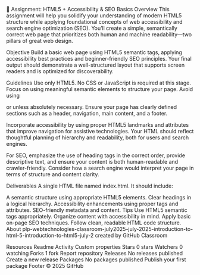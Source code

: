 
📘 Assignment: HTML5 + Accessibility & SEO Basics
Overview
This assignment will help you solidify your understanding of modern HTML5 structure while applying foundational concepts of web accessibility and search engine optimization (SEO). You’ll create a simple, semantically correct web page that prioritizes both human and machine readability—two pillars of great web design.

Objective
Build a basic web page using HTML5 semantic tags, applying accessibility best practices and beginner-friendly SEO principles. Your final output should demonstrate a well-structured layout that supports screen readers and is optimized for discoverability.

Guidelines
Use only HTML5. No CSS or JavaScript is required at this stage. Focus on using meaningful semantic elements to structure your page. Avoid using <div> or <span> unless absolutely necessary. Ensure your page has clearly defined sections such as a header, navigation, main content, and a footer.

Incorporate accessibility by using proper HTML5 landmarks and attributes that improve navigation for assistive technologies. Your HTML should reflect thoughtful planning of hierarchy and readability, both for users and search engines.

For SEO, emphasize the use of heading tags in the correct order, provide descriptive text, and ensure your content is both human-readable and crawler-friendly. Consider how a search engine would interpret your page in terms of structure and content clarity.

Deliverables
A single HTML file named index.html. It should include:

A semantic structure using appropriate HTML5 elements.
Clear headings in a logical hierarchy.
Accessibility enhancements using proper tags and attributes.
SEO-friendly metadata and content.
Tips
Use HTML5 semantic tags appropriately.
Organize content with accessibility in mind.
Apply basic on-page SEO techniques.
Follow clean, readable HTML code structure.
About
plp-webtechnologies-classroom-july2025-july-2025-introduction-to-html-5-introduction-to-html5-july-2 created by GitHub Classroom

Resources
 Readme
 Activity
 Custom properties
Stars
 0 stars
Watchers
 0 watching
Forks
 1 fork
Report repository
Releases
No releases published
Create a new release
Packages
No packages published
Publish your first package
Footer
© 2025 GitHub
